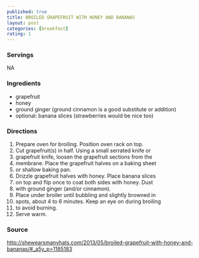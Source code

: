 ```yaml
---
published: true
title: BROILED GRAPEFRUIT WITH HONEY AND BANANAS
layout: post
categories: [breakfast]
rating: 1
---
```

### Servings
NA

### Ingredients
- grapefruit
- honey
- ground ginger (ground cinnamon is a good substitute or addition)
- optional: banana slices (strawberries would be nice too)

### Directions
1. Prepare oven for broiling. Position oven rack on top.
2. Cut grapefruit(s) in half. Using a small serrated knife or
3. grapefruit knife, loosen the grapefruit sections from the
4. membrane. Place the grapefruit halves on a baking sheet
5. or shallow baking pan.
6. Drizzle grapefruit halves with honey. Place banana slices
7. on top and flip once to coat both sides with honey. Dust
8. with ground ginger (and/or cinnamon).
9. Place under broiler until bubbling and slightly browned in
10. spots, about 4 to 6 minutes. Keep an eye on during broiling
11. to avoid burning.
12. Serve warm.

### Source
<a href="http://shewearsmanyhats.com/2013/05/broiled-grapefruit-with-honey-and-bananas/#_a5y_p=1185183" target="new">http://shewearsmanyhats.com/2013/05/broiled-grapefruit-with-honey-and-bananas/#_a5y_p=1185183</a>
